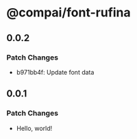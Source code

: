 # @compai/font-rufina

## 0.0.2

### Patch Changes

- b971bb4f: Update font data

## 0.0.1

### Patch Changes

- Hello, world!
